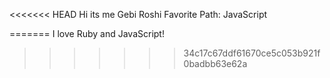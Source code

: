 <<<<<<< HEAD
Hi its me Gebi Roshi
Favorite Path: JavaScript

=======
I love Ruby and JavaScript!
>>>>>>> 34c17c67ddf61670ce5c053b921f0badbb63e62a
